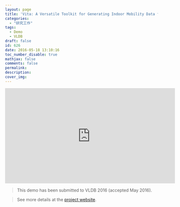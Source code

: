 ```yaml
---
layout: page
title: 'Vita: A Versatile Toolkit for Generating Indoor Mobility Data for Real-World Buildings'
categories:
  - "研究工作"
tags:
  - Demo
  - VLDB
draft: false
id: 626
date: 2016-05-18 13:10:16
toc_number_disable: true
mathjax: false
comments: false
permalink:
description:
cover_img:
---
```


<p><p><p><p>

<iframe width="560" height="315" src="https://www.youtube.com/embed/jm88ZodpyPc" frameborder="0" allow="autoplay; encrypted-media" allowfullscreen></iframe>


>This demo has been submitted to VLDB 2016 (accepted May 2016).

>See more details at the [project website](https://longaspire.github.io/vita/).
